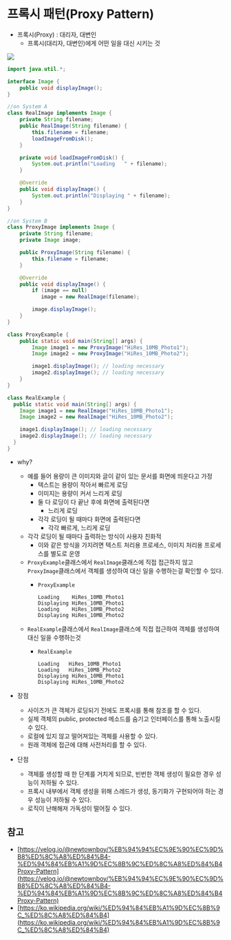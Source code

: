# 프록시 패턴(Proxy Pattern)

- 프록시(Proxy) : 대리자, 대변인
  - 프록시(대리자, 대변인)에게 어떤 일을 대신 시키는 것

![](https://upload.wikimedia.org/wikipedia/commons/thumb/7/75/Proxy_pattern_diagram.svg/2560px-Proxy_pattern_diagram.svg.png)

```java
import java.util.*;

interface Image {
    public void displayImage();
}

//on System A
class RealImage implements Image {
    private String filename;
    public RealImage(String filename) {
        this.filename = filename;
        loadImageFromDisk();
    }

    private void loadImageFromDisk() {
        System.out.println("Loading   " + filename);
    }

    @Override
    public void displayImage() {
        System.out.println("Displaying " + filename);
    }
}

//on System B
class ProxyImage implements Image {
    private String filename;
    private Image image;

    public ProxyImage(String filename) {
        this.filename = filename;
    }

    @Override
    public void displayImage() {
        if (image == null)
           image = new RealImage(filename);

        image.displayImage();
    }
}

class ProxyExample {
    public static void main(String[] args) {
        Image image1 = new ProxyImage("HiRes_10MB_Photo1");
        Image image2 = new ProxyImage("HiRes_10MB_Photo2");

        image1.displayImage(); // loading necessary
        image2.displayImage(); // loading necessary
    }
}

class RealExample {
  public static void main(String[] args) {
    Image image1 = new RealImage("HiRes_10MB_Photo1");
    Image image2 = new RealImage("HiRes_10MB_Photo2");

    image1.displayImage(); // loading necessary
    image2.displayImage(); // loading necessary
  }
}
```

- why?
  - 예를 들어 용량이 큰 이미지와 글이 같이 있는 문서를 화면에 띄운다고 가정
    - 텍스트는 용량이 작아서 빠르게 로딩
    - 이미지는 용량이 커서 느리게 로딩
    - 둘 다 로딩이 다 끝난 후에 화면에 출력된다면
      - 느리게 로딩
    - 각각 로딩이 될 때마다 화면에 출력된다면
      - 각각 빠르게, 느리게 로딩
  - 각각 로딩이 될 때마다 출력하는 방식이 사용자 친화적
    - 이와 같은 방식을 가지려면 텍스트 처리용 프로세스, 이미지 처리용 프로세스를 별도로 운영
  - `ProxyExample`클래스에서 `RealImage`클래스에 직접 접근하지 않고 `ProxyImage`클래스에서 객체를 생성하여 대신 일을 수행하는걸 확인할 수 있다.
    - ```
      ProxyExample
      
      Loading    HiRes_10MB_Photo1
      Displaying HiRes_10MB_Photo1
      Loading    HiRes_10MB_Photo2
      Displaying HiRes_10MB_Photo2
      ```
  - `RealExample`클래스에서 `RealImage`클래스에 직접 접근하여 객체를 생성하여 대신 일을 수행하는것
    - ```
      RealExample

      Loading   HiRes_10MB_Photo1
      Loading   HiRes_10MB_Photo2
      Displaying HiRes_10MB_Photo1
      Displaying HiRes_10MB_Photo2
      ```

- 장점
  - 사이즈가 큰 객체가 로딩되기 전에도 프록시를 통해 참조를 할 수 있다.
  - 실제 객체의 public, protected 메소드를 숨기고 인터페이스를 통해 노출시킬 수 있다.
  - 로컬에 있지 않고 떨어져있는 객체를 사용할 수 있다.
  - 원래 객체에 접근에 대해 사전처리를 할 수 있다.
- 단점
  - 객체를 생성할 때 한 단계를 거치게 되므로, 빈번한 객체 생성이 필요한 경우 성능이 저하될 수 있다.
  - 프록시 내부에서 객체 생성을 위해 스레드가 생성, 동기화가 구현되어야 하는 경우 성능이 저하될 수 있다.
  - 로직이 난해해져 가독성이 떨어질 수 있다. 

## 참고

- [https://velog.io/@newtownboy/%EB%94%94%EC%9E%90%EC%9D%B8%ED%8C%A8%ED%84%B4-%ED%94%84%EB%A1%9D%EC%8B%9C%ED%8C%A8%ED%84%B4Proxy-Pattern](https://velog.io/@newtownboy/%EB%94%94%EC%9E%90%EC%9D%B8%ED%8C%A8%ED%84%B4-%ED%94%84%EB%A1%9D%EC%8B%9C%ED%8C%A8%ED%84%B4Proxy-Pattern)
- [https://ko.wikipedia.org/wiki/%ED%94%84%EB%A1%9D%EC%8B%9C_%ED%8C%A8%ED%84%B4](https://ko.wikipedia.org/wiki/%ED%94%84%EB%A1%9D%EC%8B%9C_%ED%8C%A8%ED%84%B4)